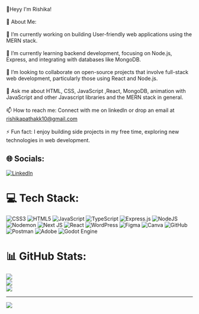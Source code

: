 💫Heyy 
 I'm Rishika!<br><br>💫 About Me:<br><br>🔭 I’m currently working on building User-friendly web applications using the MERN stack.<br><br>🌱 I’m currently learning backend development, focusing on Node.js, Express, and integrating with databases like MongoDB.<br><br>👯 I’m looking to collaborate on open-source projects that involve full-stack web development, particularly those using React and Node.js.<br><br>💬 Ask me about HTML, CSS, JavaScript ,React, MongoDB, animation with JavaScript and other Javascript libraries and the MERN stack in general.<br><br>📫 How to reach me: Connect with me on linkedln or drop an email at rishikapathakk10@gmail.com<br><br>⚡ Fun fact: I enjoy building side projects in my free time, exploring new technologies in web development.


## 🌐 Socials:
[![LinkedIn](https://img.shields.io/badge/LinkedIn-%230077B5.svg?logo=linkedin&logoColor=white)](https://linkedin.com/in/www.linkedin.com/in/rishika-pathak-b91052325) 

# 💻 Tech Stack:
![CSS3](https://img.shields.io/badge/css3-%231572B6.svg?style=for-the-badge&logo=css3&logoColor=white) ![HTML5](https://img.shields.io/badge/html5-%23E34F26.svg?style=for-the-badge&logo=html5&logoColor=white) ![JavaScript](https://img.shields.io/badge/javascript-%23323330.svg?style=for-the-badge&logo=javascript&logoColor=%23F7DF1E) ![TypeScript](https://img.shields.io/badge/typescript-%23007ACC.svg?style=for-the-badge&logo=typescript&logoColor=white) ![Express.js](https://img.shields.io/badge/express.js-%23404d59.svg?style=for-the-badge&logo=express&logoColor=%2361DAFB) ![NodeJS](https://img.shields.io/badge/node.js-6DA55F?style=for-the-badge&logo=node.js&logoColor=white) ![Nodemon](https://img.shields.io/badge/NODEMON-%23323330.svg?style=for-the-badge&logo=nodemon&logoColor=%BBDEAD) ![Next JS](https://img.shields.io/badge/Next-black?style=for-the-badge&logo=next.js&logoColor=white) ![React](https://img.shields.io/badge/react-%2320232a.svg?style=for-the-badge&logo=react&logoColor=%2361DAFB) ![WordPress](https://img.shields.io/badge/WordPress-%23117AC9.svg?style=for-the-badge&logo=WordPress&logoColor=white) ![Figma](https://img.shields.io/badge/figma-%23F24E1E.svg?style=for-the-badge&logo=figma&logoColor=white) ![Canva](https://img.shields.io/badge/Canva-%2300C4CC.svg?style=for-the-badge&logo=Canva&logoColor=white) ![GitHub](https://img.shields.io/badge/github-%23121011.svg?style=for-the-badge&logo=github&logoColor=white) ![Postman](https://img.shields.io/badge/Postman-FF6C37?style=for-the-badge&logo=postman&logoColor=white) ![Adobe](https://img.shields.io/badge/adobe-%23FF0000.svg?style=for-the-badge&logo=adobe&logoColor=white) ![Godot Engine](https://img.shields.io/badge/GODOT-%23FFFFFF.svg?style=for-the-badge&logo=godot-engine)
# 📊 GitHub Stats:
![](https://github-readme-stats.vercel.app/api?username=rishikapathak2001&theme=dark&hide_border=false&include_all_commits=false&count_private=false)<br/>
![](https://github-readme-streak-stats.herokuapp.com/?user=rishikapathak2001&theme=dark&hide_border=false)<br/>
![](https://github-readme-stats.vercel.app/api/top-langs/?username=rishikapathak2001&theme=dark&hide_border=false&include_all_commits=false&count_private=false&layout=compact)

---
[![](https://visitcount.itsvg.in/api?id=rishikapathak2001&icon=0&color=0)](https://visitcount.itsvg.in)

<!-- Proudly created with GPRM ( https://gprm.itsvg.in ) -->
